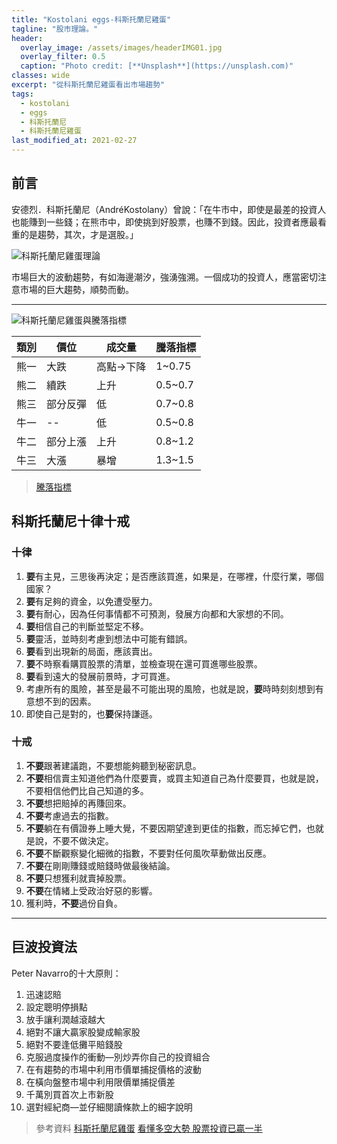 ```yaml
---
title: "Kostolani eggs-科斯托蘭尼雞蛋"
tagline: "股市理論。"
header:
  overlay_image: /assets/images/headerIMG01.jpg
  overlay_filter: 0.5
  caption: "Photo credit: [**Unsplash**](https://unsplash.com)"
classes: wide
excerpt: "從科斯托蘭尼雞蛋看出市場趨勢"
tags:
  - kostolani
  - eggs
  - 科斯托蘭尼
  - 科斯托蘭尼雞蛋
last_modified_at: 2021-02-27
---
```


## 前言

安德烈．科斯托蘭尼（AndréKostolany）曾說：「在牛市中，即使是最差的投資人也能賺到一些錢；在熊市中，即使挑到好股票，也賺不到錢。因此，投資者應最看重的是趨勢，其次，才是選股。」


![科斯托蘭尼雞蛋理論](https://i.imgur.com/CESklBs.png)

市場巨大的波動趨勢，有如海邊潮汐，強湧強溯。一個成功的投資人，應當密切注意市場的巨大趨勢，順勢而動。

---

![科斯托蘭尼雞蛋與騰落指標](https://i.imgur.com/VtEvqEi.jpg)

|類別|價位|成交量|騰落指標|
|--|--|--|--|
|熊一|大跌|高點->下降|1~0.75|
|熊二|續跌|上升|0.5~0.7|
|熊三|部分反彈|低|0.7~0.8|
|牛一|--|低|0.5~0.8|
|牛二|部分上漲|上升|0.8~1.2|
|牛三|大漲|暴增|1.3~1.5|

> [騰落指標](https://histock.tw/stock/indicator.aspx)

## 科斯托蘭尼十律十戒

### 十律

1. **要**有主見，三思後再決定；是否應該買進，如果是，在哪裡，什麼行業，哪個國家？  
2. **要**有足夠的資金，以免遭受壓力。  
3. **要**有耐心，因為任何事情都不可預測，發展方向都和大家想的不同。  
4. **要**相信自己的判斷並堅定不移。  
5. **要**靈活，並時刻考慮到想法中可能有錯誤。  
6. **要**看到出現新的局面，應該賣出。  
7. **要**不時察看購買股票的清單，並檢查現在還可買進哪些股票。  
8. **要**看到遠大的發展前景時，才可買進。  
9. 考慮所有的風險，甚至是最不可能出現的風險，也就是說，**要**時時刻刻想到有意想不到的因素。  
10. 即使自己是對的，也**要**保持謙遜。

### 十戒

1. **不要**跟著建議跑，不要想能夠聽到秘密訊息。  
2. **不要**相信賣主知道他們為什麼要賣，或買主知道自己為什麼要買，也就是說，不要相信他們比自己知道的多。  
3. **不要**想把賠掉的再賺回來。  
4. **不要**考慮過去的指數。  
5. **不要**躺在有價證券上睡大覺，不要因期望達到更佳的指數，而忘掉它們，也就是說，不要不做決定。  
6. **不要**不斷觀察變化細微的指數，不要對任何風吹草動做出反應。  
7. **不要**在剛剛賺錢或賠錢時做最後結論。  
8. **不要**只想獲利就賣掉股票。  
9. **不要**在情緒上受政治好惡的影響。  
10. 獲利時，**不要**過份自負。

---
## 巨波投資法

Peter Navarro的十大原則：  
  
1. 迅速認賠  
2. 設定聰明停損點
3. 放手讓利潤越滾越大
4. 絕對不讓大贏家股變成輸家股
5. 絕對不要逢低攤平賠錢股
6. 克服過度操作的衝動—別炒弄你自己的投資組合
7. 在有趨勢的市場中利用市價單捕捉價格的波動
8. 在橫向盤整市場中利用限價單捕捉價差
9. 千萬別買首次上市新股
10. 選對經紀商—並仔細閱讀條款上的細字說明

> 參考資料
> [科斯托蘭尼雞蛋](https://xji6mp6cl4.pixnet.net/blog/post/351611360-%E7%A7%91%E6%96%AF%E6%89%98%E8%98%AD%E5%B0%BC%E7%9A%84%E5%8D%81%E5%BE%8B%E5%8D%81%E8%AA%A1%E8%88%87%E9%9B%9E%E8%9B%8B%E7%90%86%E8%AB%96)
> [看懂多空大勢 股票投資已贏一半](https://www.businesstoday.com.tw/article-content-80402-110555)
